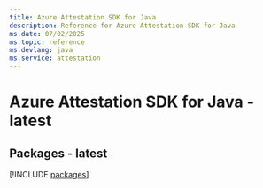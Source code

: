 ```yaml
---
title: Azure Attestation SDK for Java
description: Reference for Azure Attestation SDK for Java
ms.date: 07/02/2025
ms.topic: reference
ms.devlang: java
ms.service: attestation
---
```

# Azure Attestation SDK for Java - latest
## Packages - latest
[!INCLUDE [packages](attestation-index.md)]